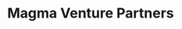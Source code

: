---
layout: firm_page
title: "Magma Venture Partners"
id: "magmavc.com"
permalink: "/magmaventurepartnersmagmavc.com/"
website: "https://magmavc.com"
offices: "Tel Aviv (Israel)"
investment_stages: "Seed, Series A, Series B"
portfolio_companies: "Aidoc, Applitools, Appreciate, AppsFlyer, Argus Cyber Security, Autotalks, Avanan, CloudEndure, Core Photonics, Coretigo, CrazyLabs, Cylus, DesignArt, E8 Storage, Gloat, Guesty, Hexatier, Hola, Iguaz IO, Indegy, Innoviz, Intezer, Magisto, Nipendo, Nubo, Nuweba, Odo Security, Onavo, Paykey, JPU, Phonetic Systems, Photomania, PhraseTech, Allseated, Provigent, Real, Scylladb, SuperQuery, Syte, Teridion, Tonkean, Trivent, Ubeya, Valens, Waze, Wintegra, Wirex, Xplenty"
portfolio_link: "https://magmavc.com/portfolio/portfolio-companies.html"
investment_markets: "Communication, Semiconductors, Internet, Media, Software"
founded_year: "1999"
description: "Magma Venture Partners is a leading Israeli venture capital firm specializing in early-stage investments in communication, semiconductors, internet, and media. They seek bright ideas and facilitate their rise as industry leaders. Magma prides itself on being a true partner for innovation."
linkedin: "https://il.linkedin.com/company/magma-venture-partners"
twitter: ""
instagram: ""
team_page: "https://magmavc.com/about/team.html"
investor_type: "Venture Capital"
crunchbase: "https://www.crunchbase.com/organization/magma-venture-partners"
pitchbook: "https://pitchbook.com/profiles/investor/11230-12"

# SEO Optimization
meta_title: "Magma Venture Partners - VC Firm - projectstartups.com"
meta_description: "Magma Venture Partners, Magma Venture Partners is a leading Israeli venture capital firm specializing in early-stage investments in communication, semiconductors, internet, a..."
meta_keywords: "Magma Venture Partners, Communication, Semiconductors, Internet, Media, Software, VC firm, venture capital, startup investor, projectstartups.com"
canonical_url: "https://vc.projectstartups.com/magmaventurepartnersmagmavc.com/"
---